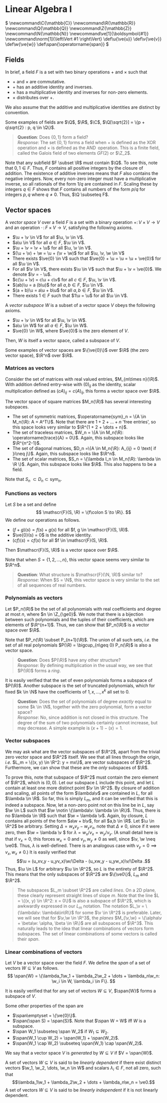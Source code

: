 # Linear Algebra I

$
\newcommand\C{\mathbb{C}}
\newcommand\R{\mathbb{R}}
\newcommand\Q{\mathbb{Q}}
\newcommand\Z{\mathbb{Z}}
\newcommand\N{\mathbb{N}}
\newcommand\ve[1]{\boldsymbol{#1}}
\newcommand\norm[1]{\left\Vert #1 \right\Vert}
\def\u{\ve{u}}
\def\v{\ve{v}}
\def\w{\ve{w}}
\def\span{\operatorname{span}}
$


## Fields
In brief, a field $F$ is a set with two binary operations $+$ and $\times$ such that

- $+$ and $\times$ are commutative.
- $+$ has an additive identity and inverses.
- $\times$ has a multiplicative identity and inverses for non-zero elements.
- $\times$ distributes over $+$.

We also assume that the additive and multiplicative identities are distinct by convention.

Some examples of fields are $\Q$, $\R$, $\C$, $\Q[\sqrt{2}] = \{p + q\sqrt{2} : p, q \in \Q\}$.

> **Question**: Does $\{0, 1\}$ form a field?  
> *Response*: The set $\{0, 1\}$ forms a field when $+$ is defined as the $\operatorname{XOR}$ operation and $\times$ is defined as the $\operatorname{AND}$ operation. This is a finite field, called the Galois field of two elements $GF(2)$ or $\Z_2$.

Note that any subfield $F \subset \R$ must contain $\Q$. To see this, note that $0, 1 \in F$. Thus, $F$ contains all positive integers by the closure of addition. The existence of additive inverses means that $F$ also contains the negative integers. Now, every non-zero integer must have a multiplicative inverse, so all rationals of the form $1/q$ are contained in $F$. Scaling these by integers $q \in F$ shows that $F$ contains all numbers of the form $p/q$ for integers $p, q$ where $q \neq 0$. Thus, $\Q \subseteq F$.


## Vector spaces

A *vector space* $V$ over a field $F$ is a set with a binary operation $+\colon V\times V \to V$ and an operation $\cdot\,\colon F\times V \to V$, satisfying the following axioms.

- $\u + \v \in V$ for all $\u, \v \in V$.
- $a\u \in V$ for all $a \in F$, $\u \in V$.
- $\u + \v = \v + \u$ for all $\u, \v \in V$.
- $(\u + \v) + \w = \u + (\v + \w)$ for all $\u, \v, \w \in V$
- There exists $\ve{0} \in V$ such that $\ve{0} + \u = \u = \u + \ve{0}$ for all $\u \in V$.
- For all $\v \in V$, there exists $\u \in V$ such that $\u + \v = \ve{0}$. We denote $\v = - \u$.
- $c(\u + \v) = c\u + c\v$ for all $c \in F$, $\u, \v \in V$.
- $(ab)\u = a (b\u)$ for all $a,b \in F$, $\u \in V$.
- $(a + b)\u = a\u + b\u$ for all $a,b \in F$, $\u \in V$.
- There exists $1 \in F$ such that $1\u = \u$ for all $\u \in V$.

A *vector subspace* $W$ is a subset of a vector space $V$ obeys the following axioms.

- $\u + \v \in W$ for all $\u, \v \in W$.
- $a\u \in W$ for all $a \in F$, $\u \in W$.
- $\ve{0} \in W$, where $\ve{0}$ is the zero element of $V$.

Then, $W$ is itself a vector space, called a subspace of $V$.

Some examples of vector spaces are $\{\ve{0}\}$ over $\R$ (the zero vector space), $\R^n$ over $\R$.

### Matrices as vectors
Consider the set of matrices with real valued entries, $M_{m\times n}(\R)$. With addition defined entry-wise with $(0)_{ij}$ as the identity, scalar multiplication defined as $(cA)_{ij} = c(A)_{ij}$, this forms a vector space over $\R$.

The vector space of square matrices $M_n(\R)$ has several interesting subspaces.

- The set of symmetric matrices, $\operatorname{sym}_n = \{A \in M_n(\R): A = A^T\}$. Note that there are $1 + 2 + \dots + n$ 'free entries', so this space looks very similar to $\R^{1 + 2 + \dots + n}$.
- The set of traceless matrices, $W_n = \{A \in M_n(\R): \operatorname{trace}{A} = 0\}$. Again, this subspace looks like $\R^{n^2-1}$.
- The set of diagonal matrices, $D_n =\{A \in M_n{\R}: A_{ij} = 0 \text{ if }i\neq j\}$. Again, this subspace looks like $\R^n$.
- The set of scalar matrices, $S_n = \{\lambda I_n \in M_n(\R): \lambda \in \R \}$. Again, this subspace looks like $\R$. This also happens to be a field.

Note that $S_n\ \subset D_n \subset \operatorname{sym}_n$.

### Functions as vectors
Let $S$ be a set and define
$$ \mathscr{F}(S, \R) = \{f\colon S \to \R\}. $$
We define our operations as follows.

- $(f + g)(s) = f(s) + g(s)$ for all $f, g \in \mathscr{F}(S, \R)$.
- $\ve{0}(s) = 0$ is the additive identity.
- $(cf)(s) = c f(s)$ for all $f \in \mathscr{F}(S, \R)$.

Then $\mathscr{F}(S, \R)$ is a vector space over $\R$.

Note that when $S = \{1, 2, \dots, n\}$, this vector space seems very similar to $\R^n$.

> **Question**: What structure is $\mathscr{F}(\N, \R)$ similar to?  
> *Response*: When $S = \N$, this vector space is very similar to the set of all sequences of real numbers.

### Polynomials as vectors
Let $P_n(\R)$ be the set of all polynomials with real coefficients and degree at most $n$, where $n \in \Z_{\ge0}$. We note that there is a bijection between such polynomials and the tuples of their coefficients, which are elements of $\R^{n+1}$. Thus, we can show that $P_n(\R)$ is a vector space over $\R$.

Note that $P_n(\R) \subset P_{n+1}(\R)$. The union of all such sets, *i.e.* the set of all real polynomials $P(\R) = \bigcup_{n\geq 0} P_n(\R)$ is also a vector space.

> **Question**: Does $P(\R)$ have any other structure?  
> *Response*: By defining multiplication in the usual way, we see that $P(\R)$ forms a *ring*.

It is easily verified that the set of even polynomials forms a subspace of $P(\R)$. Another subspace is the set of truncated polynomials, which for fixed $k \in \N$ have the coefficients of $1, x, \dots, x^k$ all set to $0$.

> **Question**: Does the set of polynomials of degree *exactly* equal to some $k \in \N$, together with the zero polynomial, form a vector space?  
> *Response*: No, since addition is not closed in this structure. The degree of the sum of two polynomials certainly cannot increase, but may decrease. A simple example is $(x + 1) - (x) = 1$.

### Vector subspaces
We may ask what are the vector subspaces of $\R^2$, apart from the trivial zero vector space and $\R^2$ itself. We see that all lines through the origin, *i.e.* $L_m = \{(x, y) \in \R^2: y = mx\}$, are vector subspaces of $\R^2$. Furthermore, we can show that these are the *only* subspaces of $\R$.

To prove this, note that subspace of $\R^2$ must contain the zero element of $\R^2$, which is $(0, 0)$. Let our subspace $L$ include this point, and let $L$ contain at least one more distinct point $\v \in \R^2$. By closure of addition and scaling, all points of the form $\lambda\v$ are contained in $L$, for all $\lambda \in \R$. So far, this is simply $L_m$, and it can be verified that this is indeed a subspace. Now, let a non-zero point not on this line be in $L$, say $\w \in L$ such that $\w \notin \{\lambda\v: \lambda \in \R\}$. Thus, there is no $\lambda \in \R$ such that $\w = \lambda \v$.
Again, by closure, $L$ contains all points of the form $a\w + b\v$, for all $a,b \in \R$. Let $\u \in \R^2$ be arbitrary. Setting $\Delta = w_xv_y - w_yv_x$, note that $\Delta \neq 0$, since if it were zero, then $\w = \lambda \v $ for $\lambda = w_x/v_x = w_y/v_y$. (A small detail here is that if $v_x = 0$, this forces $w_x = 0$ and $v_y, w_y \neq 0$ as well, since $\v, \w \neq \ve0$. Thus, $\lambda$ is well-defined. There is an analogous case with $v_y = 0 \implies v_x, w_x \neq 0$.)
It is easily verified that $$\u = (u_xv_y - u_yv_x)\w/\Delta - (u_xw_y - u_yw_x)\v/\Delta .$$ 
Thus, $\u \in L$ for arbitrary $\u \in \R^2$, so $L$ is the entirety of $\R^2$. This means that the only subspaces of $\R^2$ are $\{\ve0\}$, $L_m$ and $\R^2$.

> The subspaces $L_m \subset \R^2$ are called *lines*. On a 2D plane, these clearly represent straight lines of slope $m$.
> Note that the line $L = \{(x, y) \in \R^2: x = 0\}$ is also a subspace of $\R^2$, which is awkwardly expressed in our $L_m$ notation. The notation $L_\v = \{\lambda\v: \lambda\in\R\}$ for some $\v \in \R^2$ is preferable.
> Later, we will see that for $\v,\w \in \R^3$, the *planes* $M_{\v,\w} = \{\alpha\v + \beta\w: \alpha, \beta \in \R\}$ are all subspaces of $\R^3$.
> This naturally leads to the idea that linear combinations of vectors form subspaces. The set of linear combinations of some vectors is called their *span*.

### Linear combinations of vectors
Let $V$ be a vector space over the field $F$.
We define the *span* of a set of vectors $W \subseteq V$ as follows.
$$ \span{W} = \{\lambda_1\w_1 + \lambda_2\w_2 + \dots + \lambda_n\w_n: \w_i \in W, \lambda_i \in F\}. $$

It is easily verified that for any set of vectors $W\subseteq V$, $\span{W}$ forms a subspace of $V$.

Some other properties of the span are

- $\span\emptyset = \{\ve{0}\}$.
- $\span(\span S) = \span{S}$. Note that $\span W = W$ iff $W$ is a subspace.
- $\span W_1 \subseteq \span W_2$ if $W_1 \subseteq W_2$.
- $\span(W_1 \cup W_2) = \span(W_1) + \span(W_2)$.
- $\span(W_1 \cap W_2) \subseteq \span(W_1) \cap \span(W_2)$.

We say that a vector space $V$ is *generated* by $W \subseteq V$ if $V = \span{W}$.

A set of vectors $W \subseteq V$ is said to be *linearly dependent* if there exist distinct vectors $\w_1, \w_2, \dots, \w_n \in W$ and scalars $\lambda_i \in F$, not all zero, such that $$\lambda_1\w_1 + \lambda_2\w_2 + \dots + \lambda_n\w_n = \ve0.$$
A set of vectors $W \subseteq V$ is said to be *linearly independent* if it is not linearly dependent.